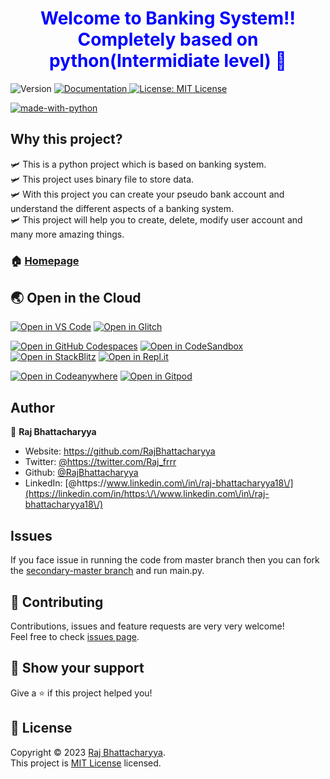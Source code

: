 <h1 align="center" style="color:blue;">
<b>Welcome to Banking System!!</b>
<br>
Completely based on python(Intermidiate level) 👋
</h1>
<p>
  <img alt="Version" src="https://img.shields.io/badge/version-0.1.0-blue.svg?cacheSeconds=2592000" />
  <a href="https://github.com/RajBhattacharyya/Python-banking-project" target="_blank">
    <img alt="Documentation" src="https://img.shields.io/badge/documentation-yes-brightgreen.svg" />
  </a>
  <a href="https://github.com/RajBhattacharyya/Python-banking-project/blob/master/license" target="_blank">
    <img alt="License: MIT License" src="https://img.shields.io/badge/License-MIT License-yellow.svg" />
  </a>
</p>

[![made-with-python](https://ForTheBadge.com/images/badges/made-with-python.svg)](https://www.python.org/)

## Why this project?

🛩️ This is a python project which is based on banking system. <br>
🛩️ This project uses binary file to store data. <br>
🛩️ With this project you can create your pseudo bank account and understand the different aspects of a banking system. <br>
🛩️ This project will help you to create, delete, modify user account and many more amazing things. <br>

### 🏠 [Homepage](https://github.com/RajBhattacharyya/Python-banking-project)

## 🌏  Open in the Cloud 
[![Open in VS Code](https://img.shields.io/badge/Open%20in-VS%20Code-blue?logo=visualstudiocode)](https://vscode.dev/github/RajBhattacharyya/Python-banking-project)
[![Open in Glitch](https://img.shields.io/badge/Open%20in-Glitch-blue?logo=glitch)](https://glitch.com/edit/#!/import/github/RajBhattacharyya/Python-banking-project)

[![Open in GitHub Codespaces](https://github.com/codespaces/badge.svg)](https://codespaces.new/RajBhattacharyya/Python-banking-project)
[![Open in CodeSandbox](https://assets.codesandbox.io/github/button-edit-lime.svg)](https://codesandbox.io/s/github/RajBhattacharyya/Python-banking-project)
[![Open in StackBlitz](https://developer.stackblitz.com/img/open_in_stackblitz.svg)](https://stackblitz.com/github/RajBhattacharyya/Python-banking-project)
[![Open in Repl.it](https://replit.com/badge/github/withastro/astro)](https://replit.com/github/RajBhattacharyya/Python-banking-project)

[![Open in Codeanywhere](https://codeanywhere.com/img/open-in-codeanywhere-btn.svg)](https://app.codeanywhere.com/#https://github.com/RajBhattacharyya/Python-banking-project)
[![Open in Gitpod](https://gitpod.io/button/open-in-gitpod.svg)](https://gitpod.io/#https://github.com/RajBhattacharyya/Python-banking-project)


## Author

👤 **Raj Bhattacharyya**

* Website: https://github.com/RajBhattacharyya
* Twitter: [@https:\/\/twitter.com\/Raj\_frrr](https://twitter.com/https:\/\/twitter.com\/Raj\_frrr)
* Github: [@RajBhattacharyya](https://github.com/RajBhattacharyya)
* LinkedIn: [@https:\/\/www.linkedin.com\/in\/raj-bhattacharyya18\/](https://linkedin.com/in/https:\/\/www.linkedin.com\/in\/raj-bhattacharyya18\/)

## Issues

If you face issue in running the code from master branch then you can fork the [secondary-master branch](https://github.com/RajBhattacharyya/Python-banking-project/tree/secondary-master) and run main.py.

## 🤝 Contributing

Contributions, issues and feature requests are very very welcome!<br />Feel free to check [issues page](https://github.com/RajBhattacharyya/Python-banking-project/issues). 

## 🤝 Show your support

Give a ⭐️ if this project helped you!

## 📝 License

Copyright © 2023 [Raj Bhattacharyya](https://github.com/RajBhattacharyya).<br />
This project is [MIT License](https://github.com/RajBhattacharyya/Python-banking-project/blob/master/license) licensed.
